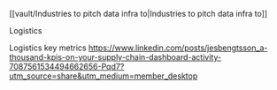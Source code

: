 [[vault/Industries to pitch data infra to|Industries to pitch data infra to]]

Logistics

Logistics key metrics
https://www.linkedin.com/posts/jesbengtsson_a-thousand-kpis-on-your-supply-chain-dashboard-activity-7087561534494662656-Pqd7?utm_source=share&utm_medium=member_desktop

